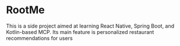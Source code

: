 # RootMe
This is a side project aimed at learning React Native, Spring Boot, and Kotlin-based MCP. 
Its main feature is personalized restaurant recommendations for users
